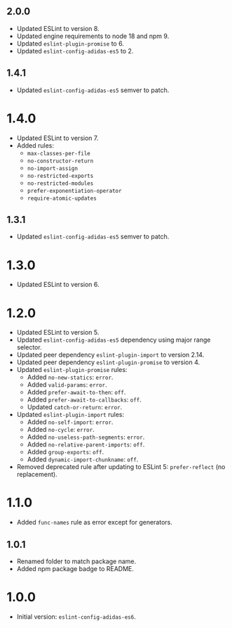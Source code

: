 ## 2.0.0

- Updated ESLint to version 8.
- Updated engine requirements to node 18 and npm 9.
- Updated `eslint-plugin-promise` to 6.
- Updated `eslint-config-adidas-es5` to 2.

## 1.4.1

- Updated `eslint-config-adidas-es5` semver to patch.

# 1.4.0

- Updated ESLint to version 7.
- Added rules:
  - `max-classes-per-file`
  - `no-constructor-return`
  - `no-import-assign`
  - `no-restricted-exports`
  - `no-restricted-modules`
  - `prefer-exponentiation-operator`
  - `require-atomic-updates`

## 1.3.1

- Updated `eslint-config-adidas-es5` semver to patch.

# 1.3.0

- Updated ESLint to version 6.

# 1.2.0

- Updated ESLint to version 5.
- Updated `eslint-config-adidas-es5` dependency using major range selector.
- Updated peer dependency `eslint-plugin-import` to version 2.14.
- Updated peer dependency `eslint-plugin-promise` to version 4.
- Updated `eslint-plugin-promise` rules:
  - Added `no-new-statics`: `error`.
  - Added `valid-params`: `error`.
  - Added `prefer-await-to-then`: `off`.
  - Added `prefer-await-to-callbacks`: `off`.
  - Updated `catch-or-return`: `error`.
- Updated `eslint-plugin-import` rules:
  - Added `no-self-import`: `error`.
  - Added `no-cycle`: `error`.
  - Added `no-useless-path-segments`: `error`.
  - Added `no-relative-parent-imports`: `off`.
  - Added `group-exports`: `off`.
  - Added `dynamic-import-chunkname`: `off`.
- Removed deprecated rule after updating to ESLint 5: `prefer-reflect` (no replacement).

# 1.1.0

- Added `func-names` rule as error except for generators.

## 1.0.1

- Renamed folder to match package name.
- Added npm package badge to README.

# 1.0.0

- Initial version: `eslint-config-adidas-es6`.
